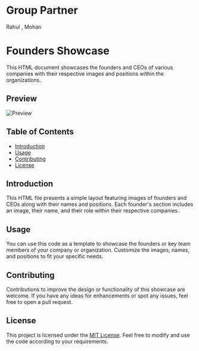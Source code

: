 # Group Partner

Rahul , Mohan 

# Founders Showcase

This HTML document showcases the founders and CEOs of various companies with their respective images and positions within the organizations.

## Preview

![Preview](preview.png)

## Table of Contents

- [Introduction](#introduction)
- [Usage](#usage)
- [Contributing](#contributing)
- [License](#license)

## Introduction

This HTML file presents a simple layout featuring images of founders and CEOs along with their names and positions. Each founder's section includes an image, their name, and their role within their respective companies.

## Usage

You can use this code as a template to showcase the founders or key team members of your company or organization. Customize the images, names, and positions to fit your specific needs. 

## Contributing

Contributions to improve the design or functionality of this showcase are welcome. If you have any ideas for enhancements or spot any issues, feel free to open a pull request.

## License

This project is licensed under the [MIT License](LICENSE). Feel free to modify and use the code according to your requirements.